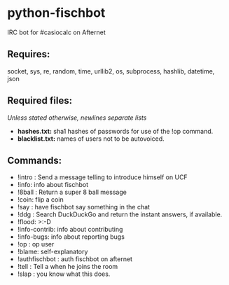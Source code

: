 python-fischbot
===============

IRC bot for #casiocalc on Afternet

Requires:
---------
socket, sys, re, random, time, urllib2, os, subprocess, hashlib, datetime, json

Required files:
---------------
_Unless stated otherwise, newlines separate lists_
* **hashes.txt:** sha1 hashes of passwords for use of the !op command.
* **blacklist.txt:** names of users not to be autovoiced.

Commands:
---------
* !intro <name>: Send a message telling <name> to introduce himself on UCF
* !info: info about fischbot
* !8ball <query>: Return a super 8 ball message
* !coin: flip a coin
* !say <message>: have fischbot say something in the chat
* !ddg <query>: Search DuckDuckGo and return the instant answers, if available.
* !flood: >:-D
* !info-contrib: info about contributing
* !info-bugs: info about reporting bugs
* !op <pass> <user>: op user
* !blame: self-explanatory
* !authfischbot <pass>: auth fischbot on afternet
* !tell <user> <message>: Tell <user> a <message> when he joins the room
* !slap <user>: you know what this does.
